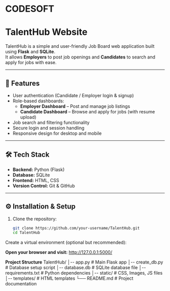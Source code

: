 # CODESOFT
# TalentHub Website

TalentHub is a simple and user-friendly Job Board web application built using **Flask** and **SQLite**.  
It allows **Employers** to post job openings and **Candidates** to search and apply for jobs with ease.

---

## 🚀 Features
- User authentication (Candidate / Employer login & signup)
- Role-based dashboards:
  - **Employer Dashboard** – Post and manage job listings
  - **Candidate Dashboard** – Browse and apply for jobs (with resume upload)
- Job search and filtering functionality
- Secure login and session handling
- Responsive design for desktop and mobile

---

## 🛠️ Tech Stack
- **Backend:** Python (Flask)
- **Database:** SQLite
- **Frontend:** HTML, CSS
- **Version Control:** Git & GitHub

---

## ⚙️ Installation & Setup
1. Clone the repository:
   ```bash
   git clone https://github.com/your-username/TalentHub.git
   cd TalentHub
Create a virtual environment (optional but recommended):


**Open your browser and visit:**
http://127.0.0.1:5000/

**Project Structure**
TalentHub/
│-- app.py              # Main Flask app
│-- create_db.py        # Database setup script
│-- database.db         # SQLite database file
│-- requirements.txt    # Python dependencies
│-- static/             # CSS, Images, JS files
│-- templates/          # HTML templates
└── README.md           # Project documentation


